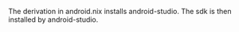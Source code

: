 The derivation in android.nix installs android-studio. The sdk is then
installed by android-studio.
